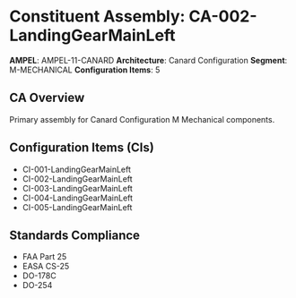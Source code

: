 # Constituent Assembly: CA-002-LandingGearMainLeft

**AMPEL**: AMPEL-11-CANARD
**Architecture**: Canard Configuration
**Segment**: M-MECHANICAL
**Configuration Items**: 5

## CA Overview
Primary assembly for Canard Configuration M Mechanical components.

## Configuration Items (CIs)
- CI-001-LandingGearMainLeft
- CI-002-LandingGearMainLeft
- CI-003-LandingGearMainLeft
- CI-004-LandingGearMainLeft
- CI-005-LandingGearMainLeft

## Standards Compliance
- FAA Part 25
- EASA CS-25
- DO-178C
- DO-254
